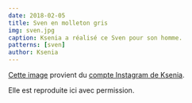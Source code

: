 ```yaml
---
date: 2018-02-05
title: Sven en molleton gris
img: sven.jpg
caption: Ksenia a réalisé ce Sven pour son homme.
patterns: [sven]
author: Ksenia
---
```


[Cette image](https://www.instagram.com/p/BehvZ1fj4yo/) 
provient du [compte Instagram de Ksenia](https://www.instagram.com/owl.laughing/).

Elle est reproduite ici avec permission.
